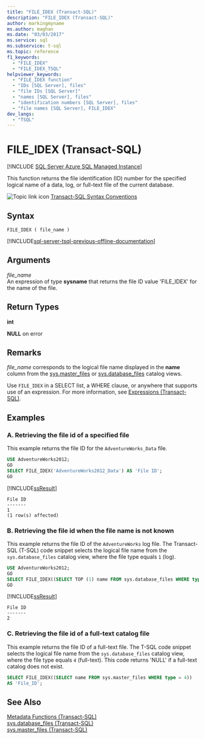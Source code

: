```yaml
---
title: "FILE_IDEX (Transact-SQL)"
description: "FILE_IDEX (Transact-SQL)"
author: markingmyname
ms.author: maghan
ms.date: "03/03/2017"
ms.service: sql
ms.subservice: t-sql
ms.topic: reference
f1_keywords:
  - "FILE_IDEX"
  - "FILE_IDEX_TSQL"
helpviewer_keywords:
  - "FILE_IDEX function"
  - "IDs [SQL Server], files"
  - "file IDs [SQL Server]"
  - "names [SQL Server], files"
  - "identification numbers [SQL Server], files"
  - "file names [SQL Server], FILE_IDEX"
dev_langs:
  - "TSQL"
---
```

# FILE_IDEX (Transact-SQL)
[!INCLUDE [SQL Server Azure SQL Managed Instance](../../includes/applies-to-version/sql-asdbmi.md)]

This function returns the file identification (ID) number for the specified logical name of a data, log, or full-text file of the current database. 
  
![Topic link icon](../../database-engine/configure-windows/media/topic-link.gif "Topic link icon") [Transact-SQL Syntax Conventions](../../t-sql/language-elements/transact-sql-syntax-conventions-transact-sql.md)  
  
## Syntax  
  
```syntaxsql  
FILE_IDEX ( file_name )  
```  
  
[!INCLUDE[sql-server-tsql-previous-offline-documentation](../../includes/sql-server-tsql-previous-offline-documentation.md)]

## Arguments
 *file_name*  
An expression of type **sysname** that returns the file ID value 'FILE_IDEX' for the name of the file. 
  
## Return Types  
**int**  
  
**NULL** on error  
  
## Remarks  
*file_name* corresponds to the logical file name displayed in the **name** column from the [sys.master_files](../../relational-databases/system-catalog-views/sys-master-files-transact-sql.md) or [sys.database_files](../../relational-databases/system-catalog-views/sys-database-files-transact-sql.md) catalog views.  
  
Use `FILE_IDEX` in a SELECT list, a WHERE clause, or anywhere that supports use of an expression. For more information, see [Expressions &#40;Transact-SQL&#41;](../../t-sql/language-elements/expressions-transact-sql.md).  
  
## Examples  
  
### A. Retrieving the file id of a specified file  
This example returns the file ID for the `AdventureWorks_Data` file.  
  
```sql  
USE AdventureWorks2012;  
GO  
SELECT FILE_IDEX('AdventureWorks2012_Data') AS 'File ID';  
GO  
```  
  
 [!INCLUDE[ssResult](../../includes/ssresult-md.md)]  
  
```  
File ID   
-------   
1  
(1 row(s) affected)  
```  
  
### B. Retrieving the file id when the file name is not known  
This example returns the file ID of the `AdventureWorks` log file. The Transact-SQL (T-SQL) code snippet selects the logical file name from the `sys.database_files` catalog view, where the file type equals `1` (log).  
  
```sql  
USE AdventureWorks2012;  
GO  
SELECT FILE_IDEX((SELECT TOP (1) name FROM sys.database_files WHERE type = 1)) AS 'File ID';  
GO  
```  
  
 [!INCLUDE[ssResult](../../includes/ssresult-md.md)]  
  
```  
File ID   
-------   
2  
```  
  
### C. Retrieving the file id of a full-text catalog file  
This example returns the file ID of a full-text file. The T-SQL code snippet selects the logical file name from the `sys.database_files` catalog view, where the file type equals `4` (full-text). This code returns 'NULL' if a full-text catalog does not exist.
  
```sql  
SELECT FILE_IDEX((SELECT name FROM sys.master_files WHERE type = 4))  
AS 'File_ID';  
```  
  
## See Also  
 [Metadata Functions &#40;Transact-SQL&#41;](../../t-sql/functions/metadata-functions-transact-sql.md)   
 [sys.database_files &#40;Transact-SQL&#41;](../../relational-databases/system-catalog-views/sys-database-files-transact-sql.md)   
 [sys.master_files &#40;Transact-SQL&#41;](../../relational-databases/system-catalog-views/sys-master-files-transact-sql.md)  
  
  
